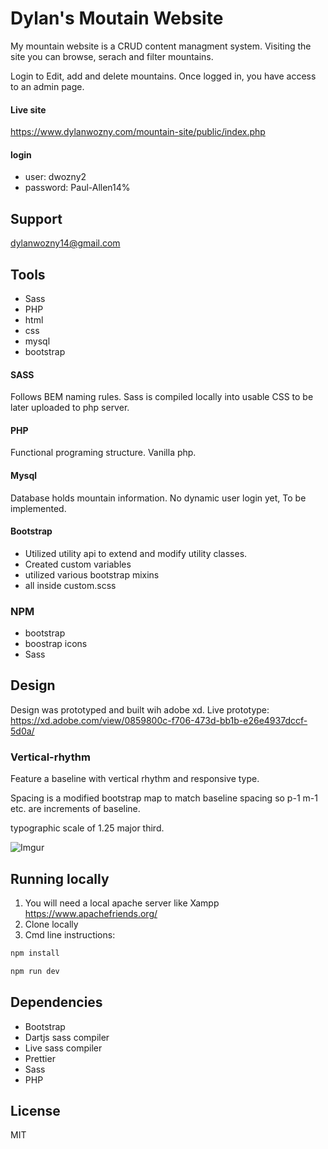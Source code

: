 # Dylan's Moutain Website

My mountain website is a CRUD content managment system. Visiting the site you can browse, serach and filter mountains.

Login to Edit, add and delete mountains. Once logged in, you have access to an admin page.


#### Live site
 https://www.dylanwozny.com/mountain-site/public/index.php

#### login
- user: dwozny2  
- password: Paul-Allen14%


## Support

dylanwozny14@gmail.com


## Tools

- Sass
- PHP
- html
- css
- mysql
- bootstrap

#### SASS
Follows BEM naming rules.
Sass is compiled locally into usable CSS to be later uploaded to php server.

#### PHP

Functional programing structure. Vanilla php.

#### Mysql
Database holds mountain information. No dynamic user login yet, To be implemented.

#### Bootstrap

- Utilized utility api to extend and modify utility classes. 
- Created custom variables
- utilized various bootstrap mixins
- all inside custom.scss

### NPM
- bootstrap
- boostrap icons
- Sass

## Design

Design was prototyped and built wih adobe xd.
Live prototype: https://xd.adobe.com/view/0859800c-f706-473d-bb1b-e26e4937dccf-5d0a/

### Vertical-rhythm

Feature a baseline with vertical rhythm and responsive type.

Spacing is a modified bootstrap map to match baseline spacing so p-1 m-1 etc. are increments of baseline.

typographic scale of 1.25 major third.

![Imgur](https://i.imgur.com/X6dRf2x.jpg)

## Running locally
1. You will need a local apache server like Xampp 
https://www.apachefriends.org/
2. Clone locally
3. Cmd line instructions:
```bash
npm install
```
```bash
npm run dev
```

## Dependencies

- Bootstrap
- Dartjs sass compiler
- Live sass compiler
- Prettier
- Sass
- PHP

## License

MIT
